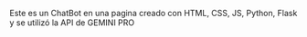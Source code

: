 Este es un ChatBot en una pagina creado con HTML, CSS, JS, Python, Flask y se utilizó la API de GEMINI PRO
